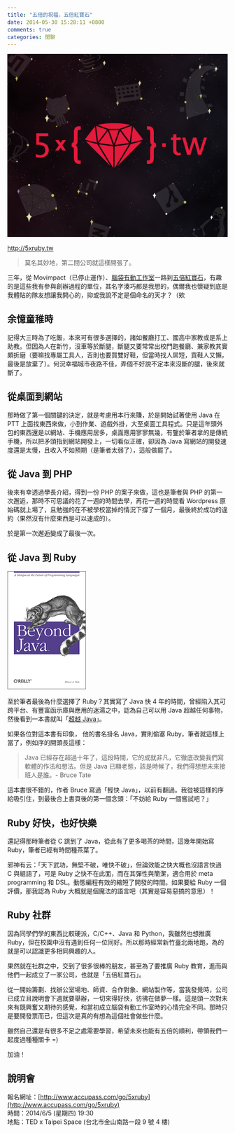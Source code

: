 ```yaml
---
title: "五倍的祝福，五倍紅寶石"
date: 2014-05-30 15:28:11 +0800
comments: true
categories: 閒聊
---
```


![](/images/5xruby_logo.png)

http://5xruby.tw

> 莫名其妙地，第二間公司就這樣開張了。

三年，從 Movimpact（已停止運作）、[腦袋有動工作室](http://brainana.com)一路到[五倍紅寶石](http://5xruby.tw)，有趣的是這些我有參與創辦過程的單位，其名字湊巧都是我想的，偶爾我也懷疑到底是我體貼的隊友想讓我開心的，抑或我說不定是個命名的天才？（欸

## 余憶童稚時

記得大三時為了吃飯，本來可有很多選擇的，諸如餐廳打工、國高中家教或是系上助教。但因為人在新竹，沒車等於斷腿，斷腿又要常常出校門跑餐廳、兼家教其實頗折磨（要嘛找專屬工具人，否則也要買雙好鞋，但當時找人屌短，買鞋人又懶，最後是放棄了）。何況幸福城市夜路不佳，弄個不好說不定本來沒斷的腿，後來就斷了。

## 從桌面到網站

那時做了第一個關鍵的決定，就是考慮用本行來賺，於是開始試著使用 Java 在 PTT 上面找東西來做，小到作業、遊戲外掛，大至桌面工具程式。只是這年頭外包的東西還是以網站、手機應用居多，桌面應用寥寥無幾，有鑒於筆者拿的是傳統手機，所以把矛頭指到網站開發上，一切看似正確，卻因為 Java 寫網站的開發速度還是太慢，且收入不如預期（是筆者太弱了），這般做罷了。

## 從 Java 到 PHP

後來有幸透過學長介紹，得到一份 PHP 的案子來做，這也是筆者與 PHP 的第一次邂逅，那時不可思議的花了一週的時間去學，再花一週的時間看 Wordpress 原始碼就上場了，且勉強的在不被學校當掉的情況下撐了一個月，最後終於成功的違約（果然沒有什麼東西是可以速成的）。

於是第一次邂逅變成了最後一次。

## 從 Java 到 Ruby

![](/images/beyond_java.gif)

至於筆者最後為什麼選擇了 Ruby？其實寫了 Java 快 4 年的時間，曾經陷入其可跨平台、有豐富函示庫與應用的迷湯之中，認為自己可以用 Java 超越任何事物，然後看到一本書就叫「[超越 Java](http://shop.oreilly.com/product/9780596100940.do)」。

如果各位對這本書有印象，
他的書名掛名 Java，實則偷塞 Ruby，筆者就這樣上當了，例如序的開頭長這樣：

> Java 已經存在超過十年了，這段時間，它的成就非凡，它徹底改變我們寫軟體的作法和想法。但是 Java 已顯老態，該是時候了，我們得想想未來接班人是誰。- Bruce Tate

這本書很不錯的，作者 Bruce 寫過「輕快 Java」，以前有翻過。我從被這樣的序給吸引住，到最後合上書頁後的第一個念頭：「不妨給 Ruby 一個嘗試吧？」

## Ruby 好快，也好快樂

還記得那時筆者從 C 跳到了 Java，從此有了更多喝茶的時間，這幾年開始寫 Ruby，筆者已經有時間種茶葉了。

邪神有云：「天下武功，無堅不破，唯快不破」，但論效能之快大概也沒語言快過 C 與組語了，可是 Ruby 之快不在此面，而在其彈性與簡潔，適合用於 meta programming 和 DSL。動態編程有效的縮短了開發的時間。如果要給 Ruby 一個評價，那我認為 Ruby 大概就是個魔法的語言吧（其實是容易惡搞的意思）！

## Ruby 社群

因為同學們學的東西比較硬派，C/C++、Java 和 Python，我雖然也想推廣 Ruby，但在校園中沒有遇到任何一位同好。所以那時經常新竹臺北兩地跑，為的就是可以認識更多相同興趣的人。

果然就在社群之中，交到了很多很棒的朋友，甚至為了要推廣 Ruby 教育，進而與他們一起成立了一家公司，也就是「五倍紅寶石」。

從一開始籌劃、找辦公室場地、師資、合作對象、網站製作等，當我發覺時，公司已成立且說明會下週就要舉辦，一切來得好快，彷彿在做夢一樣。這是頭一次對未來有既興奮又期待的感覺，和當初成立腦袋有動工作室時的心情完全不同。那時只是要開發票而已，但這次是真的有想為這個社會做些什麼。

雖然自己還是有很多不足之處需要學習，希望未來也能有五倍的順利，帶領我們一起度過種種關卡 =)

加油！

## 說明會

報名網址：[http://www.accupass.com/go/5xruby](http://www.accupass.com/go/5xruby)  
時間：2014/6/5 (星期四) 19:30  
地點：TED x Taipei Space (台北市金山南路一段 9 號 4 樓)